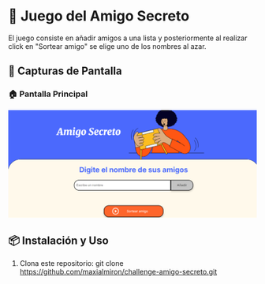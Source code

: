 # 🎁 Juego del Amigo Secreto

El juego consiste en añadir amigos a una lista y posteriormente al realizar click en "Sortear amigo" se elige uno de los nombres al azar.

## 📸 Capturas de Pantalla

### 🏠 Pantalla Principal
![Pantalla Principal](image-1.png)

## 📦 Instalación y Uso

1. Clona este repositorio:
   git clone https://github.com/maxialmiron/challenge-amigo-secreto.git
